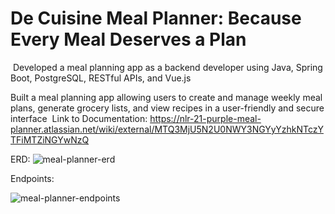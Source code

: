 # De Cuisine Meal Planner: Because Every Meal Deserves a Plan 
​
Developed a meal planning app as a backend developer using Java, Spring Boot, PostgreSQL, RESTful APIs, and Vue.js
 
 Built a meal planning app allowing users to create and manage weekly meal plans, generate grocery lists, and view recipes in a user-friendly and secure interface
​
Link to Documentation: https://nlr-21-purple-meal-planner.atlassian.net/wiki/external/MTQ3MjU5N2U0NWY3NGYyYzhkNTczYTFiMTZiNGYwNzQ

ERD: 
![meal-planner-erd](https://github.com/user-attachments/assets/a1d2c825-6709-46d2-bcb3-4c721cd27bd1)

Endpoints: 

![meal-planner-endpoints](https://github.com/user-attachments/assets/9981edf4-621e-4fa9-987f-938cd7877176)

